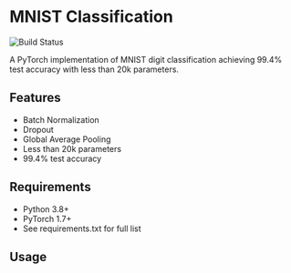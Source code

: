 # MNIST Classification

![Build Status](https://github.com/hsinghweb/era-v3-s6-cnn/actions/workflows/ml-pipeline.yml/badge.svg)

A PyTorch implementation of MNIST digit classification achieving 99.4% test accuracy with less than 20k parameters.

## Features
- Batch Normalization
- Dropout
- Global Average Pooling
- Less than 20k parameters
- 99.4% test accuracy

## Requirements
- Python 3.8+
- PyTorch 1.7+
- See requirements.txt for full list

## Usage

